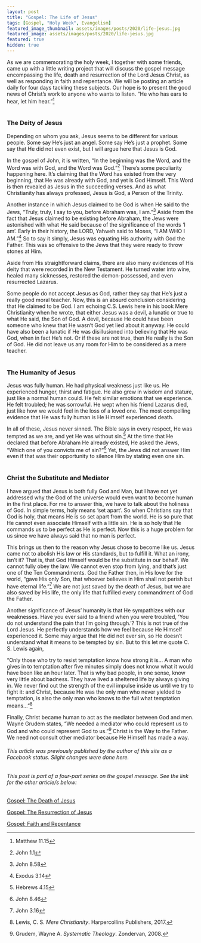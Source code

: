 ```yaml
---
layout: post
title: "Gospel: The Life of Jesus"
tags: [Gospel, "Holy Week", Evangelism]
featured_image_thumbnail: assets/images/posts/2020/life-jesus.jpg
featured_image: assets/images/posts/2020/life-jesus.jpg
featured: true
hidden: true
---
```


As we are commemorating the holy week, I together with some friends, came up with a little writing project that will discuss the gospel message encompassing the life, death and resurrection of the Lord Jesus Christ, as well as responding in faith and repentance. We will be posting an article daily for four days tackling these subjects. Our hope is to present the good news of Christ’s work to anyone who wants to listen. “He who has ears to hear, let him hear.”[^1]<br><br>

<!--more-->

### The Deity of Jesus

Depending on whom you ask, Jesus seems to be different for various people. Some say He’s just an angel. Some say He’s just a prophet. Some say that He did not even exist, but I will argue here that Jesus is God.

In the gospel of John, it is written, “In the beginning was the Word, and the Word was with God, and the Word was God.”[^2] There’s some peculiarity happening here. It’s claiming that the Word has existed from the very beginning, that He was already with God, and yet is God Himself. This Word is then revealed as Jesus in the succeeding verses. And as what Christianity has always professed, Jesus is God, a Person of the Trinity.

Another instance in which Jesus claimed to be God is when He said to the Jews, “Truly, truly, I say to you, before Abraham was, I am.”[^3] Aside from the fact that Jesus claimed to be existing before Abraham, the Jews were astonished with what He said because of the significance of the words ‘I am’. Early in their history, the LORD, Yahweh said to Moses, “I AM WHO I AM.”[^4] So to say it simply, Jesus was equating His authority with God the Father. This was so offensive to the Jews that they were ready to throw stones at Him.

Aside from His straightforward claims, there are also many evidences of His deity that were recorded in the New Testament. He turned water into wine, healed many sicknesses, restored the demon-possessed, and even resurrected Lazarus.

Some people do not accept Jesus as God, rather they say that He’s just a really good moral teacher. Now, this is an absurd conclusion considering that He claimed to be God. I am echoing C.S. Lewis here in his book Mere Christianity when he wrote, that either Jesus was a devil, a lunatic or true to what He said, the Son of God. A devil, because He could have been someone who knew that He wasn’t God yet lied about it anyway. He could have also been a lunatic if He was disillusioned into believing that He was God, when in fact He’s not. Or if these are not true, then He really is the Son of God. He did not leave us any room for Him to be considered as a mere teacher.<br><br>


### The Humanity of Jesus

Jesus was fully human. He had physical weakness just like us. He experienced hunger, thirst and fatigue. He also grew in wisdom and stature, just like a normal human could. He felt similar emotions that we experience. He felt troubled; he was sorrowful. He wept when his friend Lazarus died, just like how we would feel in the loss of a loved one. The most compelling evidence that He was fully human is He Himself experienced death.

In all of these, Jesus never sinned. The Bible says in every respect, He was tempted as we are, and yet He was without sin.[^5] At the time that He declared that before Abraham He already existed, He asked the Jews, “Which one of you convicts me of sin?”[^6] Yet, the Jews did not answer Him even if that was their opportunity to silence Him by stating even one sin. <br><br>



### Christ the Substitute and Mediator

I have argued that Jesus is both fully God and Man, but I have not yet addressed why the God of the universe would even want to become human in the first place. For me to answer this, we have to talk about the holiness of God. In simple terms, holy means ‘set apart’. So when Christians say that God is holy, that means He is so set apart from the world. He is so pure that He cannot even associate Himself with a little sin. He is so holy that He commands us to be perfect as He is perfect. Now this is a huge problem for us since we have always said that no man is perfect.

This brings us then to the reason why Jesus chose to become like us. Jesus came not to abolish His law or His standards, but to fulfill it. What an irony, isn’t it? That is, that God Himself would be the substitute in our behalf. We cannot fully obey the law. We cannot even stop from lying, and that’s just one of the Ten Commandments. God the Father then, in His love for the world, “gave His only Son, that whoever believes in Him shall not perish but have eternal life.”[^7] We are not just saved by the death of Jesus, but we are also saved by His life, the only life that fulfilled every commandment of God the Father.

Another significance of Jesus’ humanity is that He sympathizes with our weaknesses. Have you ever said to a friend when you were troubled, ‘You do not understand the pain that I’m going through.’? This is not true of the Lord Jesus. He perfectly understands how we feel because He Himself experienced it. Some may argue that He did not ever sin, so He doesn’t understand what it means to be tempted by sin. But to this let me quote C. S. Lewis again,

“Only those who try to resist temptation know how strong it is… A man who gives in to temptation after five minutes simply does not know what it would have been like an hour later. That is why bad people, in one sense, know very little about badness. They have lived a sheltered life by always giving in. We never find out the strength of the evil impulse inside us until we try to fight it: and Christ, because He was the only man who never yielded to temptation, is also the only man who knows to the full what temptation means…”[^8]

Finally, Christ became human to act as the mediator between God and men. Wayne Grudem states, “We needed a mediator who could represent us to God and who could represent God to us.”[^9] Christ is the Way to the Father. We need not consult other mediator because He Himself has made a way.



###### This article was previously published by the author of this site as a Facebook status. Slight changes were done here.

###### This post is part of a four-part series on the gospel message. See the link for the other article/s below:

[Gospel: The Death of Jesus](/death-of-jesus)

[Gospel: The Resurrection of Jesus](/resurrection-of-jesus)

[Gospel: Faith and Repentance](/faith-and-repentance)



[^1]: Matthew 11.15
[^2]: John 1.1
[^3]: John 8.58
[^4]: Exodus 3.14
[^5]: Hebrews 4.15
[^6]: John 8.46
[^7]: John 3.16
[^8]: Lewis, C. S. *Mere Christianity*. Harpercollins Publishers, 2017.
[^9]: Grudem, Wayne A. *Systematic Theology*. Zondervan, 2008.

